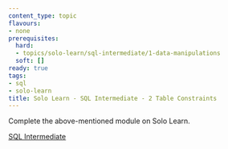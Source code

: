 ```yaml
---
content_type: topic
flavours:
- none
prerequisites:
  hard:
  - topics/solo-learn/sql-intermediate/1-data-manipulations
  soft: []
ready: true
tags:
- sql
- solo-learn
title: Solo Learn - SQL Intermediate - 2 Table Constraints
---
```


Complete the above-mentioned module on Solo Learn.

[SQL Intermediate](https://www.sololearn.com/en/learn/courses/sql-intermediate)